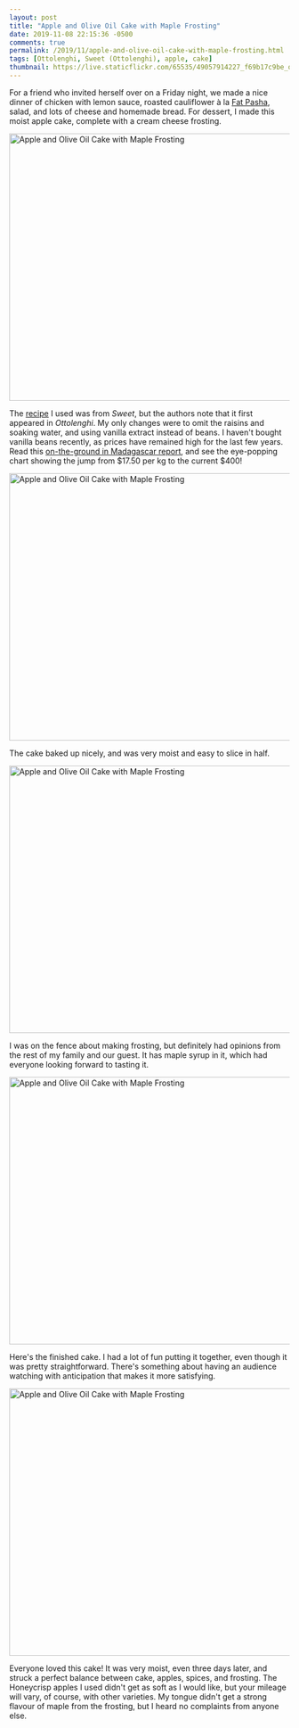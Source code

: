 ```yaml
---
layout: post
title: "Apple and Olive Oil Cake with Maple Frosting"
date: 2019-11-08 22:15:36 -0500
comments: true
permalink: /2019/11/apple-and-olive-oil-cake-with-maple-frosting.html
tags: [Ottolenghi, Sweet (Ottolenghi), apple, cake]
thumbnail: https://live.staticflickr.com/65535/49057914227_f69b17c9be_q.jpg
---
```


For a friend who invited herself over on a Friday night, we made
a nice dinner of chicken with lemon sauce, roasted cauliflower 
à la [Fat Pasha](https://www.vice.com/en_us/article/ypem8g/roasted-cauliflower-with-tahina-halloumi-and-pomegranate-seeds), salad, and lots of cheese and homemade bread. For dessert,
I made this moist apple cake, complete with a cream cheese 
frosting.

<a data-flickr-embed="true" href="https://www.flickr.com/photos/gnuf/49057915312/in/dateposted/" title="Apple and Olive Oil Cake with Maple Frosting"><img src="https://live.staticflickr.com/65535/49057915312_f2d9627317_z.jpg" width="640" height="480" alt="Apple and Olive Oil Cake with Maple Frosting"></a><script async src="//embedr.flickr.com/assets/client-code.js" charset="utf-8"></script>

The [recipe](https://food52.com/recipes/23850-apple-and-olive-oil-cake-with-maple-icing) I used was
from _Sweet_, but the authors note that it first appeared in _Ottolenghi_. My only changes were to omit the
raisins and soaking water, and using vanilla extract instead of beans. I haven't bought
vanilla beans recently, as prices have remained high for the last few years. Read this
[on-the-ground in Madagascar report](https://www.cooksvanilla.com/vanilla-market-report-a-spaghetti-western-september-2019/), and see the eye-popping chart showing the jump from $17.50 per kg to the current $400!

<a data-flickr-embed="true" href="https://www.flickr.com/photos/gnuf/49057691171/in/photostream/" title="Apple and Olive Oil Cake with Maple Frosting"><img src="https://live.staticflickr.com/65535/49057691171_363867ff5c_z.jpg" width="640" height="480" alt="Apple and Olive Oil Cake with Maple Frosting"></a><script async src="//embedr.flickr.com/assets/client-code.js" charset="utf-8"></script>

The cake baked up nicely, and was very moist and easy to slice in half. 

<a data-flickr-embed="true" href="https://www.flickr.com/photos/gnuf/49057914732/in/photostream/" title="Apple and Olive Oil Cake with Maple Frosting"><img src="https://live.staticflickr.com/65535/49057914732_35d7d35f72_z.jpg" width="640" height="480" alt="Apple and Olive Oil Cake with Maple Frosting"></a><script async src="//embedr.flickr.com/assets/client-code.js" charset="utf-8"></script>

I was on the fence about making frosting, but definitely had opinions from the rest of my family and our guest.
It has maple syrup in it, which had everyone looking forward to tasting it.

<a data-flickr-embed="true" href="https://www.flickr.com/photos/gnuf/49057180063/in/photostream/" title="Apple and Olive Oil Cake with Maple Frosting"><img src="https://live.staticflickr.com/65535/49057180063_c6a232b25a_z.jpg" width="640" height="480" alt="Apple and Olive Oil Cake with Maple Frosting"></a><script async src="//embedr.flickr.com/assets/client-code.js" charset="utf-8"></script>

Here's the finished cake. I had a lot of fun putting it together, even though it was pretty straightforward. 
There's something about having an audience watching with anticipation that makes it more satisfying.

<a data-flickr-embed="true" href="https://www.flickr.com/photos/gnuf/49057914227/in/photostream/" title="Apple and Olive Oil Cake with Maple Frosting"><img src="https://live.staticflickr.com/65535/49057914227_f69b17c9be_z.jpg" width="640" height="480" alt="Apple and Olive Oil Cake with Maple Frosting"></a><script async src="//embedr.flickr.com/assets/client-code.js" charset="utf-8"></script>

Everyone loved this cake! It was very moist, even three days later,
and struck a perfect balance between cake, apples, spices, and
frosting.  The Honeycrisp apples I used didn't get as soft as I
would like, but your mileage will vary, of course, with other
varieties. My tongue didn't get a strong flavour of maple from the
frosting, but I heard no complaints from anyone else.


